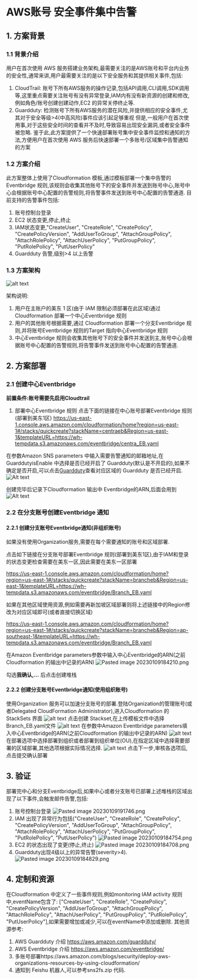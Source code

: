 
# AWS账号 安全事件集中告警
## 1. 方案背景
### 1.1 背景介绍
用户在首次使用 AWS 服务搭建业务架构,最需要关注的是AWS账号和平台内业务的安全性,通常来讲,用户最需要关注的是以下安全服务和其提供相关事件,包括:
1. CloudTrail: 账号下所有AWS服务的操作记录,包括API调用,CLI调用,SDK调用等,这里重点需要关注账号有没有异常登录,IAM内有没有新资源的创建和修改,例如角色/账号创建创建动作,EC2 的异常关停终止等.
2. Guardduty: 检测账号下所有AWS服务的潜在风险,并提供相应的安全事件,尤其对于安全等级>4(中高风险)事件应该引起足够重视
但是,一般用户在首次使用事,对于这些安全时间的查看并不及时,导致容易出现安全漏洞,或者安全事件被忽略.
鉴于此,此方案提供了一个快速部署账号集中安全事件监控和通知的方法,方便用户在首次使用 AWS 服务后快速部署一个多账号/区域集中告警通知的方案
### 1.2  方案介绍
此方案整体上使用了Cloudformation 模板,通过模板部署一个集中告警的Eventbridge 规则,该规则会收集其他账号下的安全事件并发送到账号中心,账号中心会根据账号中心配置的告警规则,将告警事件发送到账号中心配置的告警通道.
目前支持的告警事件包括:
1. 账号控制台登录
2. EC2 状态变更,停止,终止
3. IAM状态变更,"CreateUser", "CreateRole", "CreatePolicy", "CreatePolicyVersion", "AddUserToGroup", "AttachGroupPolicy", "AttachRolePolicy", "AttachUserPolicy", "PutGroupPolicy", "PutRolePolicy", "PutUserPolicy"
4. Guardduty 告警,级别>4 以上告警
### 1.3 方案架构
![alt text](img/image-7.png)

架构说明:
1. 用户在主账户的美东 1 区(由于 IAM 限制必须部署在此区域)通过 Cloudformation 部署一个中心Eventbridge 规则
2. 用户的其他账号根据需要,通过 Cloudformation 部署一个分支Eventbridge 规则,并将账号Eventbridge 规则的Target 指向中心Eventbridge 规则
3. 中心Eventbridge 规则会收集其他账号下的安全事件并发送到主,账号中心会根据账号中心配置的告警规则,将告警事件发送到账号中心配置的告警通道.

## 2. 方案部署
### 2.1 创建中心Eventbridge

**前置条件:账号需要先启用Cloudtrail**

1. 部署中心Eventbridge 规则
点击下面的链接在中心账号部署Eventbridge 规则(部署到美东1区)
https://us-east-1.console.aws.amazon.com/cloudformation/home?region=us-east-1#/stacks/quickcreate?stackName=centraeb&Region=us-east-1&templateURL=https://wh-tempdata.s3.amazonaws.com/eventbridge/centra_EB.yaml

在参数Amazon SNS parameters 中输入需要告警通知的邮箱地址,在 GuarddutyisEnable 中选择是否已经开启了 Guardduty(默认是不开启的),如果不确定是否开启,可以点击[Guardduty](https://us-east-1.console.aws.amazon.com/guardduty/home?region=us-east-1#/summary)查看对应区域的 Guardduty 是否已经开启.
![Alt text](img/image-1.png)

创建完毕后记录下Cloudformation 输出中 Eventbridge的ARN,后面会用到
![Alt text](img/image-2.png)

### 2.2 在分支账号创建Eventbridge 通知

#### 2.2.1 创建分支账号Eventbridge通知(非组织账号)

如果没有使用Organization服务,需要在每个需要通知的账号和区域部署.

点击如下链接在分支账号部署Eventbridge 规则(部署到美东1区),由于IAM和登录的状态变更检查需要在美东一区,因此需要在美东一区部署

https://us-east-1.console.aws.amazon.com/cloudformation/home?region=us-east-1#/stacks/quickcreate?stackName=brancheb&Region=us-east-1&templateURL=https://wh-tempdata.s3.amazonaws.com/eventbridge/Branch_EB.yaml

如果在其他区域使用资源,例如需要再新加坡区域部署则将上述链接中的Region修改为对应区域即可(或者直接切换区域)

https://us-east-1.console.aws.amazon.com/cloudformation/home?region=us-east-1#/stacks/quickcreate?stackName=brancheb&Region=ap-southeast-1&templateURL=https://wh-tempdata.s3.amazonaws.com/eventbridge/Branch_EB.yaml

在Amazon Eventbridge parameters参数中输入中心Eventbridge的ARN(之前Cloudformation 的输出中记录的ARN)
![Pasted image 20230109184210.png](https://github.com/brilliantwf/mydemo/blob/main/Centralized_Alarm/img/Pasted%20image%2020230109184210.png)

勾选**我确认,...** 后点击创建堆栈

#### 2.2.2 创建分支账号Eventbridge通知(使用组织账号)
使用Organization 服务可以加速分支账号的部署.登陆Organization的管理账号(或者Delegated CloudFormation Administrator),进入Cloudformation 的 StackSets 界面
![alt text](img/image-3.png)
点击创建 Stackset,在上传模板文件中选择Branch_EB.yaml文件
![alt text](img/image-4.png)
在参数中Amazon Eventbridge parameters填入中心Eventbridge的ARN(之前Cloudformation 的输出中记录的ARN)
![alt text](img/image-5.png)
在部署选项中选择部署到组织或者部署到组织单位(OU),在指定区域中选择需要部署的区域部署,其他选项根据实际情况选择.
![alt text](img/image-6.png)
点击下一步,审核各选项后,点击提交确认部署

## 3. 验证
部署完中心和分支Eventbridge后,如果中心或者分支账号已部署上述堆栈的区域出现了以下事件,会触发邮件告警,包括:
1. 账号控制台登录
![Pasted image 20230109191746.png](https://github.com/brilliantwf/mydemo/blob/main/Centralized_Alarm/img/Pasted%20image%2020230109191746.png)
3. IAM 出现了异常行为包括("CreateUser", "CreateRole", "CreatePolicy", "CreatePolicyVersion", "AddUserToGroup", "AttachGroupPolicy", "AttachRolePolicy", "AttachUserPolicy", "PutGroupPolicy", "PutRolePolicy", "PutUserPolicy")
![Pasted image 20230109184754.png](https://github.com/brilliantwf/mydemo/blob/main/Centralized_Alarm/img/Pasted%20image%2020230109184754.png)
5. EC2 的状态出现了变更(停止,终止)
![Pasted image 20230109184708.png](https://github.com/brilliantwf/mydemo/blob/main/Centralized_Alarm/img/Pasted%20image%2020230109184708.png)
7. Guardduty出现4级以上的异常告警(severity>4).
![Pasted image 20230109184829.png](https://github.com/brilliantwf/mydemo/blob/main/Centralized_Alarm/img/Pasted%20image%2020230109184829.png)

## 4. 定制和资源
 在Cloudformation 中定义了一些事件规则,例如monitoring IAM activity 规则中,eventName包含了: ["CreateUser", "CreateRole", "CreatePolicy", "CreatePolicyVersion", "AddUserToGroup", "AttachGroupPolicy", "AttachRolePolicy", "AttachUserPolicy", "PutGroupPolicy", "PutRolePolicy", "PutUserPolicy"],如果需要增加或减少,可以在eventName中添加或删除.
其他资源参考:
1. AWS Guardduty 介绍 https://aws.amazon.com/guardduty/
2. AWS Eventbridge 介绍 https://aws.amazon.com/eventbridge/
3. 多账号部署https://aws.amazon.com/blogs/security/deploy-aws-organizations-resources-by-using-cloudformation/
4. 通知到 Feishu 机器人,可以参考sns2fs.zip 代码.



